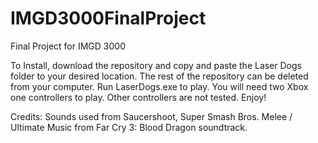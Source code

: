 # IMGD3000FinalProject
Final Project for IMGD 3000

To Install, download the repository and copy and paste the Laser Dogs folder to your desired location.
The rest of the repository can be deleted from your computer.
Run LaserDogs.exe to play. You will need two Xbox one controllers to play. Other controllers are not tested.
Enjoy!

Credits:
Sounds used from Saucershoot, Super Smash Bros. Melee / Ultimate
Music from Far Cry 3: Blood Dragon soundtrack.
